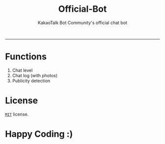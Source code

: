 <h1 align="center">Official-Bot</h1>
<p align="center">KakaoTalk Bot Community's official chat bot</p></br>

-----

# Functions
1. Chat level
2. Chat log (with photos)
3. Publicity detection

# License
[`MIT`](https://github.com/KakaoTalkBotOrganization/Official-Bot/blob/master/LICENSE) license.

# Happy Coding :)
